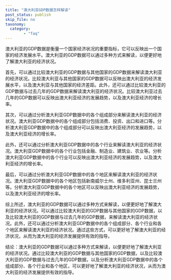 ```yaml
---
title: "澳大利亚GDP数据怎样解读"
post_status: publish
skip_file: no
taxonomy:
  category:
        - "faq"
---
```


澳大利亚的GDP数据是衡量一个国家经济状况的重要指标，它可以反映出一个国家的经济发展水平。澳大利亚的GDP数据可以通过多种方式来解读，以便更好地了解澳大利亚的经济状况。

首先，可以通过比较澳大利亚的GDP数据与其他国家的GDP数据来解读澳大利亚的经济状况。比较澳大利亚与其他国家的GDP数据可以反映出澳大利亚的经济发展水平，以及澳大利亚与其他国家的经济差距。此外，还可以通过比较澳大利亚的GDP数据与过去几年的GDP数据来解读澳大利亚的经济状况。比较澳大利亚过去几年的GDP数据可以反映出澳大利亚经济的发展趋势，以及澳大利亚经济的增长率。

其次，可以通过分析澳大利亚GDP数据中的各个组成部分来解读澳大利亚的经济状况。澳大利亚GDP数据中的各个组成部分包括消费、投资、出口和进口等。分析澳大利亚GDP数据中的各个组成部分可以反映出澳大利亚经济的发展趋势，以及澳大利亚经济的增长率。

此外，还可以通过分析澳大利亚GDP数据中的各个行业来解读澳大利亚的经济状况。澳大利亚GDP数据中的各个行业包括金融、制造业、建筑业、农业等。分析澳大利亚GDP数据中的各个行业可以反映出澳大利亚经济的发展趋势，以及澳大利亚经济的增长率。

最后，可以通过分析澳大利亚GDP数据中的各个地区来解读澳大利亚的经济状况。澳大利亚GDP数据中的各个地区包括新南威尔士州、维多利亚州、昆士兰州等。分析澳大利亚GDP数据中的各个地区可以反映出澳大利亚经济的发展趋势，以及澳大利亚经济的增长率。

综上所述，澳大利亚的GDP数据可以通过多种方式来解读，以便更好地了解澳大利亚的经济状况。可以通过比较澳大利亚的GDP数据与其他国家的GDP数据，以及比较澳大利亚的GDP数据与过去几年的GDP数据，来解读澳大利亚的经济状况。此外，还可以通过分析澳大利亚GDP数据中的各个组成部分、各个行业和各个地区来解读澳大利亚的经济状况。通过这些方式，可以更好地了解澳大利亚的经济状况，从而为澳大利亚的经济发展提供有效的指导。

结论：澳大利亚的GDP数据可以通过多种方式来解读，以便更好地了解澳大利亚的经济状况。通过比较澳大利亚的GDP数据与其他国家的GDP数据，以及比较澳大利亚的GDP数据与过去几年的GDP数据，以及分析澳大利亚GDP数据中的各个组成部分、各个行业和各个地区，可以更好地了解澳大利亚的经济状况，从而为澳大利亚的经济发展提供有效的指导。
